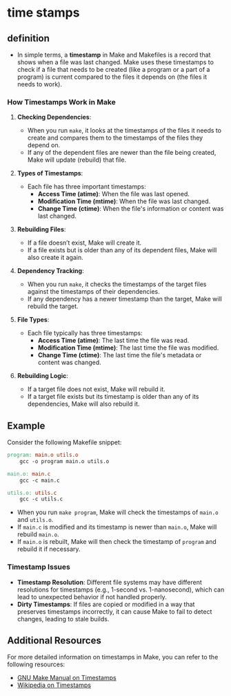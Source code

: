 # time stamps

## definition
- In simple terms, a **timestamp** in Make and Makefiles is a record that shows when a file was last changed. Make uses these timestamps to check if a file that needs to be created (like a program or a part of a program) is current compared to the files it depends on (the files it needs to work).


### How Timestamps Work in Make

1. **Checking Dependencies**: 
   - When you run `make`, it looks at the timestamps of the files it needs to create and compares them to the timestamps of the files they depend on.
   - If any of the dependent files are newer than the file being created, Make will update (rebuild) that file.

2. **Types of Timestamps**:
   - Each file has three important timestamps:
     - **Access Time (atime)**: When the file was last opened.
     - **Modification Time (mtime)**: When the file was last changed.
     - **Change Time (ctime)**: When the file's information or content was last changed.

3. **Rebuilding Files**:
   - If a file doesn’t exist, Make will create it.
   - If a file exists but is older than any of its dependent files, Make will also create it again.


1. **Dependency Tracking**: 
   - When you run `make`, it checks the timestamps of the target files against the timestamps of their dependencies. 
   - If any dependency has a newer timestamp than the target, Make will rebuild the target.

2. **File Types**:
   - Each file typically has three timestamps:
     - **Access Time (atime)**: The last time the file was read.
     - **Modification Time (mtime)**: The last time the file was modified.
     - **Change Time (ctime)**: The last time the file's metadata or content was changed.

3. **Rebuilding Logic**:
   - If a target file does not exist, Make will rebuild it.
   - If a target file exists but its timestamp is older than any of its dependencies, Make will also rebuild it.

## Example

Consider the following Makefile snippet:

```makefile
program: main.o utils.o
    gcc -o program main.o utils.o

main.o: main.c
    gcc -c main.c

utils.o: utils.c
    gcc -c utils.c
```

- When you run `make program`, Make will check the timestamps of `main.o` and `utils.o`.
- If `main.c` is modified and its timestamp is newer than `main.o`, Make will rebuild `main.o`.
- If `main.o` is rebuilt, Make will then check the timestamp of `program` and rebuild it if necessary.

### Timestamp Issues

- **Timestamp Resolution**: Different file systems may have different resolutions for timestamps (e.g., 1-second vs. 1-nanosecond), which can lead to unexpected behavior if not handled properly.
- **Dirty Timestamps**: If files are copied or modified in a way that preserves timestamps incorrectly, it can cause Make to fail to detect changes, leading to stale builds.

## Additional Resources

For more detailed information on timestamps in Make, you can refer to the following resources:
- [GNU Make Manual on Timestamps](https://www.gnu.org/savannah-checkouts/gnu/autoconf/manual/autoconf-2.69/html_node/Timestamps-and-Make.html)
- [Wikipedia on Timestamps](https://en.wikipedia.org/wiki/Timestamp)

